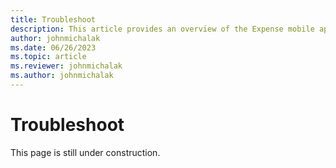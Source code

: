 ```yaml
---
title: Troubleshoot
description: This article provides an overview of the Expense mobile app.
author: johnmichalak
ms.date: 06/26/2023
ms.topic: article
ms.reviewer: johnmichalak
ms.author: johnmichalak
---
```


# Troubleshoot

This page is still under construction.
